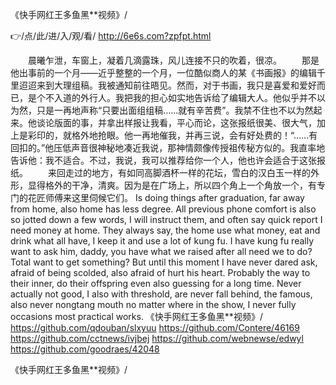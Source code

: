 
《快手网红王多鱼黑**视频》/




👉/点/此/进/入/观/看/ http://6e6s.com?zpfpt.html




　　晨曦乍泄，车窗上，凝着几滴露珠，风儿连接不只的吹着，很凉。
　　那是他出事前的一个月——近乎整整的一个月，一位酷似商人的某《书画报》的编辑千里迢迢来到大理组稿。我被通知前往晤见。然而，对于书画，我只是喜爱和爱好而已，是个不入道的外行人。我把我的担心如实地告诉给了编辑大人。他似乎并不以为然，只是一再地声称“只要出面组组稿……就有辛苦费”。我禁不住也不以为然起来。他谈论版面的事，并拿出样报让我看，平心而论，这张报纸很美、很大气，加上是彩印的，就格外地抢眼。他一再地催我，并再三说，会有好处费的！“……有回扣的。”他压低声音很神秘地凑近我说，那神情颇像传授祖传秘方似的。我直率地告诉他：我不适合。不过，我说，我可以推荐给你一个人，他也许会适合于这张报纸。
　　来回走过的地方，有如同高脚酒杯一样的花坛，雪白的汉白玉一样的外形，显得格外的干净，清爽。因为是在广场上，所以四个角上一个角放一个，有专门的花匠师傅来这里伺候它们。
Is doing things after graduation, far away from home, also home has less degree.
All previous phone comfort is also so jotted down a few words, I will instruct them, and often say quick report I need money at home.
They always say, the home use what money, eat and drink what all have, I keep it and use a lot of kung fu.
I have kung fu really want to ask him, daddy, you have what we raised after all need we to do?
Total want to get something?
But until this moment I have never dared ask, afraid of being scolded, also afraid of hurt his heart.
Probably the way to their inner, do their offspring even also guessing for a long time.
Never actually not good, I also with threshold, are never fall behind, the famous, also never nongtang mouth no matter where in the show, I never fully occasions most practical works.
《快手网红王多鱼黑**视频》/ https://github.com/qdouban/slxyuu
https://github.com/Contere/46169
https://github.com/cctnews/ivjbej
https://github.com/webnewse/edwyl
https://github.com/goodraes/42048





《快手网红王多鱼黑**视频》/
